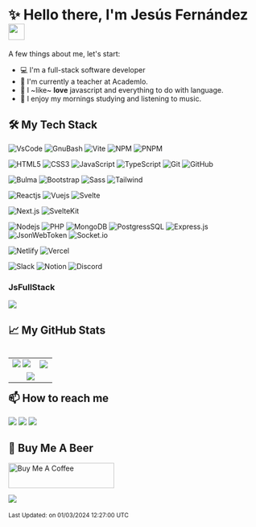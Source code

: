# ✨ Hello there, I'm Jesús Fernández <img src="https://media.giphy.com/media/hvRJCLFzcasrR4ia7z/giphy.gif" width="32px">

A few things about me, let's start:

- 💻 I'm a full-stack software developer
- 🔭 I'm currently a teacher at Academlo.
- 🥰 I ~like~ **love** javascript and everything to do with language.
- 🌱 I enjoy my mornings studying and listening to music.

## 🛠️ My Tech Stack
![VsCode](https://img.shields.io/badge/-VsCode-black?style=flat-square&logo=visual-studio-code&logoColor=blue)
![GnuBash](https://img.shields.io/badge/-Bash-black?style=flat-square&logo=gnubash&logoColor=white)
![Vite](https://img.shields.io/badge/-Vite-black?style=flat-square&logo=vite)
![NPM](https://img.shields.io/badge/-npm-black?style=flat-square&logo=npm)
![PNPM](https://img.shields.io/badge/-pnpm-black?style=flat-square&logo=pnpm)

![HTML5](https://img.shields.io/badge/-HTML5-black?style=flat-square&logo=html5)
![CSS3](https://img.shields.io/badge/-CSS3-black?style=flat-square&logo=css3&logoColor=skyblue)
![JavaScript](https://img.shields.io/badge/-JavaScript-black?style=flat-square&logo=javascript)
![TypeScript](https://img.shields.io/badge/-TypeScript-black?style=flat-square&logo=typescript)
![Git](https://img.shields.io/badge/-Git-black?style=flat-square&logo=git)
![GitHub](https://img.shields.io/badge/-GitHub-black?style=flat-square&logo=github)

![Bulma](https://img.shields.io/badge/-Bulma-black?style=flat-square&logo=bulma)
![Bootstrap](https://img.shields.io/badge/-Bootstrap-black?style=flat-square&logo=bootstrap)
![Sass](https://img.shields.io/badge/-Sass-black?style=flat-square&logo=sass)
![Tailwind](https://img.shields.io/badge/-Tailwind-black?style=flat-square&logo=tailwindcss)

![Reactjs](https://img.shields.io/badge/-React-black?style=flat-square&logo=react)
![Vuejs](https://img.shields.io/badge/-Vue-black?style=flat-square&logo=vue.js)
![Svelte](https://img.shields.io/badge/-Svelte-black?style=flat-square&logo=svelte)

![Next.js](https://img.shields.io/badge/-Next.js-black?style=flat-square&logo=next.js)
![SvelteKit](https://img.shields.io/badge/-SvelteKit-black?style=flat-square&logo=svelte)

![Nodejs](https://img.shields.io/badge/-Nodejs-black?style=flat-square&logo=Node.js)
![PHP](https://img.shields.io/badge/-PHP-black?style=flat-square&logo=PHP)
![MongoDB](https://img.shields.io/badge/-MongoDB-black?style=flat-square&logo=mongodb)
![PostgressSQL](https://img.shields.io/badge/-PostgreSQL-black?style=flat-square&logo=postgresql)
![Express.js](https://img.shields.io/badge/-Express-black?style=flat-square&logo=express)
![JsonWebToken](https://img.shields.io/badge/-JsonWebToken-black?style=flat-square&logo=jsonwebtokens)
![Socket.io](https://img.shields.io/badge/-Socket-black?style=flat-square&logo=socket.io)

![Netlify](https://img.shields.io/badge/-Netlify-black?style=flat-square&logo=netlify)
![Vercel](https://img.shields.io/badge/-Vercel-black?style=flat-square&logo=vercel)

![Slack](https://img.shields.io/badge/-Slack-black?style=flat-square&logo=slack)
![Notion](https://img.shields.io/badge/-Notion-black?style=flat-square&logo=notion)
![Discord](https://img.shields.io/badge/-Discord-black?style=flat-square&logo=discord)

### JsFullStack

<img src="https://skillicons.dev/icons?i=js,ts,react,nodejs&perline=12" />


## 📈 My GitHub Stats

<table align="left">
  <tr>
    <td width="60%" align="center">
      <picture>
        <source srcset="https://github-readme-stats.vercel.app/api?username=jsfdz&show_icons=true&theme=radical" media="(prefers-color-scheme: dark)" />
        <source srcset="https://github-readme-stats.vercel.app/api?username=jsfdz&show_icons=true&theme=default" media="(prefers-color-scheme: light), (prefers-color-scheme: no-preference)" />
        <img src="https://github-readme-stats.vercel.app/api?username=jsfdz&show_icons=true" />
      </picture>
      <picture>
        <source srcset="https://github-readme-streak-stats.herokuapp.com/?user=jsfdz&theme=radical" media="(prefers-color-scheme: dark)" />
        <source srcset="https://github-readme-streak-stats.herokuapp.com/?user=jsfdz&theme=default" media="(prefers-color-scheme: light), (prefers-color-scheme: no-preference)" />
        <img src="https://github-readme-streak-stats.herokuapp.com/?user=jsfdz" />
      </picture>
    </td>
    <td width="40%" align="center">
      <picture>
        <source srcset="https://github-readme-stats.vercel.app/api/top-langs/?username=jsfdz&layout=compact&langs_count=8&theme=radical" media="(prefers-color-scheme: dark)" />
        <source srcset="https://github-readme-stats.vercel.app/api/top-langs/?username=jsfdz&layout=compact&langs_count=8&theme=default" media="(prefers-color-scheme: light), (prefers-color-scheme: no-preference)" />
        <img src="https://github-readme-stats.vercel.app/api/top-langs/?username=jsfdz&layout=compact&langs_count=8" />
      </picture>
    </td>
  </tr>
  <tr>
    <td width="100%" colspan="2" align="center">
      <picture>
        <source srcset="https://github-profile-trophy.vercel.app/?username=jsfdz&theme=radical&row=1&column=7&margin-h=15&margin-w=5" media="(prefers-color-scheme: dark)" />
        <source srcset="https://github-profile-trophy.vercel.app/?username=jsfdz&theme=default" media="(prefers-color-scheme: light), (prefers-color-scheme: no-preference)" />
        <img src="https://github-profile-trophy.vercel.app/?username=jsfdz" />
      </picture>
    </td>
  </tr>
</table>

## 📫 How to reach me
<p>
  <a href="mailto:jsfdzdev@gmail.com"><img src="https://img.shields.io/badge/-Gmail-black?style=flat-square&logo=Gmail"/></a>
  <a href="https://www.linkedin.com/in/jsfdz/"><img src="https://img.shields.io/badge/-LinkedIn-black?style=flat-square&logo=Linkedin&logoColor=blue"/></a>
  <a href="https://www.youtube.com/@jsfdz/"><img src="https://img.shields.io/badge/-YouTube-black?style=flat-square&logo=YouTube&logoColor=red"/></a>
</p>


## 🍻 Buy Me A Beer

<a href="https://www.buymeacoffee.com/jsfdz" target="_blank"><img align="left" src="https://cdn.buymeacoffee.com/buttons/v2/default-yellow.png" height="50" width="210" alt="Buy Me A Coffee" /></a>

<br><br>

## ![](https://komarev.com/ghpvc/?username=jsfdz&style=flat-square&color=000000&label=@jsfdz+Profile+Views)

<sub>Last Updated: on 01/03/2024 12:27:00 UTC</sub>

